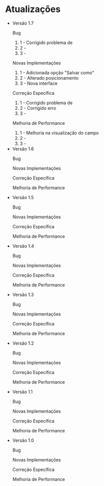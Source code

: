 <!DOCTYPE html>
   <h1>Atualizações</h1>   
    <ul>
    <li>Versão 1.7</li>
        <p>Bug</p>
            <ol>
                <li>1 - Corrigido problema de</li>
                <li>2 - </li>
                <li>3 - </li>
            </ol>
        <p>Novas Implementações</p>
                <ol>
                <li>1 - Adicionada opção "Salvar como"</li>
                <li>2 - Alterado posicionamento</li>
                <li>3 - Nova interface</li>
            </ol>
        <p>Correção Específica</p>
            <ol>
                <li>1 - Corrigido problema de</li>
                <li>2 - Corrigido erro</li>
                <li>3 - </li>
            </ol>
        <p>Melhoria de Performance</p>
            <ol>
                <li>1 - Melhoria na visualização do campo</li>
                <li>2 - </li>
                <li>3 - </li>
            </ol>
    <li>Versão 1.6</li>
        <p>Bug</p>
        <p>Novas Implementações</p>
        <p>Correção Específica</p>
        <p>Melhoria de Performance</p>
    <li>Versão 1.5</li>
        <p>Bug</p>
        <p>Novas Implementações</p>
        <p>Correção Específica</p>
        <p>Melhoria de Performance</p>
    <li>Versão 1.4</li>
        <p>Bug</p>
        <p>Novas Implementações</p>
        <p>Correção Específica</p>
        <p>Melhoria de Performance</p>
    <li>Versão 1.3</li>
        <p>Bug</p>
        <p>Novas Implementações</p>
        <p>Correção Específica</p>
        <p>Melhoria de Performance</p>
    <li>Versão 1.2</li>
        <p>Bug</p>
        <p>Novas Implementações</p>
        <p>Correção Específica</p>
        <p>Melhoria de Performance</p>
    <li>Versão 1.1</li>
        <p>Bug</p>
        <p>Novas Implementações</p>
        <p>Correção Específica</p>
        <p>Melhoria de Performance</p>
    <li>Versão 1.0</li>
        <p>Bug</p>
        <p>Novas Implementações</p>
        <p>Correção Específica</p>
        <p>Melhoria de Performance</p>
   </ul>
</body>
</html>